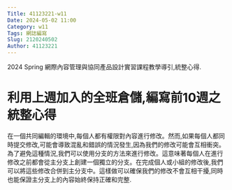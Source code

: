 ```yaml
---
Title: 41123221-w11
Date: 2024-05-02 11:00
Category: w11
Tags: 網誌編寫
Slug: 2120240502
Author: 41123221
---
```


2024 Spring 網際內容管理與協同產品設計實習課程教學導引,統整心得.

<!-- PELICAN_END_SUMMARY -->

# 利用上週加入的全班倉儲,編寫前10週之統整心得
在一個共同編輯的環境中,每個人都有權限對內容進行修改。然而,如果每個人都同時提交修改,可能會導致混亂和錯誤的情況發生,因為我們的修改可能會互相衝突。為了避免這種情況,我們可以使用分支的方法來進行修改。這意味著每個人在進行修改之前都會從主分支上創建一個獨立的分支。在完成個人或小組的修改後,我們可以將這些修改合併到主分支中。這樣做可以確保我們的修改不會互相干擾,同時也能保證主分支上的內容始終保持正確和完整.